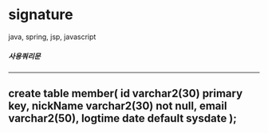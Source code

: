 # signature
java, spring, jsp, javascript

##### 사용쿼리문
-----
create table member(
    id varchar2(30) primary key,
    nickName varchar2(30) not null,
    email varchar2(50),
    logtime date default sysdate
);
-----
